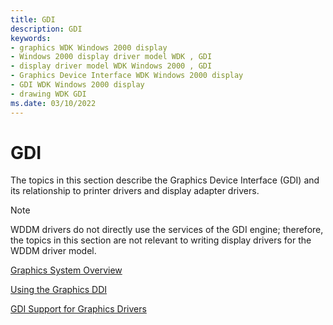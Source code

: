 ```yaml
---
title: GDI
description: GDI
keywords:
- graphics WDK Windows 2000 display
- Windows 2000 display driver model WDK , GDI
- display driver model WDK Windows 2000 , GDI
- Graphics Device Interface WDK Windows 2000 display
- GDI WDK Windows 2000 display
- drawing WDK GDI
ms.date: 03/10/2022
---
```


# GDI

The topics in this section describe the Graphics Device Interface (GDI) and its relationship to printer drivers and display adapter drivers.

> [!NOTE]
>
> WDDM drivers do not directly use the services of the GDI engine; therefore, the topics in this section are not relevant to writing display drivers for the WDDM driver model.

[Graphics System Overview](graphics-system-overview.md)

[Using the Graphics DDI](using-the-graphics-ddi.md)

[GDI Support for Graphics Drivers](gdi-support-for-graphics-drivers.md)
